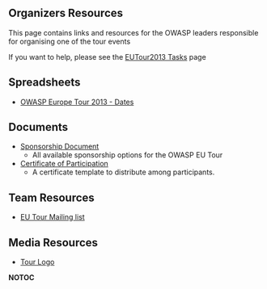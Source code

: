 <noinclude></noinclude>

## Organizers Resources

This page contains links and resources for the OWASP leaders responsible
for organising one of the tour events

If you want to help, please see the [EUTour2013
Tasks](EUTour2013_Tasks "wikilink") page

## Spreadsheets

  - [OWASP Europe Tour 2013 -
    Dates](https://docs.google.com/a/owasp.org/spreadsheet/ccc?key=0AoQzyqds0G-qdGlXMGNtcHlSNnRXdVIxT2xCTWpFWGc#gid=0)

## Documents

  - [Sponsorship
    Document](https://www.owasp.org/images/f/f0/European_Tour_2013_sponsorship_doc.pdf)
    - All available sponsorship options for the OWASP EU Tour
  - [Certificate of
    Participation](https://www.owasp.org/images/0/00/Certificate_template_EU_Tour_2013.docx)
    - A certificate template to distribute among participants.

## Team Resources

  - [EU Tour Mailing
    list](https://lists.owasp.org/listinfo/owasp_europe)

## Media Resources

  - [Tour
    Logo](https://www.owasp.org/images/thumb/a/a8/Eu_tour1.png/150px-Eu_tour1.png)

__NOTOC__